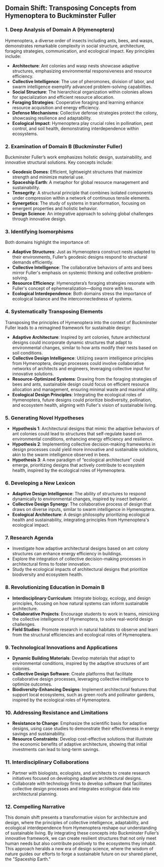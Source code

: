 ## Domain Shift: Transposing Concepts from Hymenoptera to Buckminster Fuller

### 1. Deep Analysis of Domain A (Hymenoptera)
Hymenoptera, a diverse order of insects including ants, bees, and wasps, demonstrates remarkable complexity in social structure, architecture, foraging strategies, communication, and ecological impact. Key principles include:

- **Architecture**: Ant colonies and wasp nests showcase adaptive structures, emphasizing environmental responsiveness and resource efficiency.
- **Collective Intelligence**: The use of pheromones, division of labor, and swarm intelligence exemplify advanced problem-solving capabilities.
- **Social Structure**: The hierarchical organization within colonies allows for specialization and efficient resource allocation.
- **Foraging Strategies**: Cooperative foraging and learning enhance resource acquisition and energy efficiency.
- **Defense Mechanisms**: Collective defense strategies protect the colony, showcasing resilience and adaptability.
- **Ecological Impact**: Hymenoptera play crucial roles in pollination, pest control, and soil health, demonstrating interdependence within ecosystems.

### 2. Examination of Domain B (Buckminster Fuller)
Buckminster Fuller’s work emphasizes holistic design, sustainability, and innovative structural solutions. Key concepts include:

- **Geodesic Domes**: Efficient, lightweight structures that maximize strength and minimize material use.
- **Spaceship Earth**: A metaphor for global resource management and sustainability.
- **Tensegrity**: A structural principle that combines isolated components under compression within a network of continuous tensile elements.
- **Synergetics**: The study of systems in transformation, focusing on emergent properties and holistic behavior.
- **Design Science**: An integrative approach to solving global challenges through innovative design.

### 3. Identifying Isomorphisms
Both domains highlight the importance of:

- **Adaptive Structures**: Just as Hymenoptera construct nests adapted to their environments, Fuller’s geodesic designs respond to structural demands efficiently.
- **Collective Intelligence**: The collaborative behaviors of ants and bees mirror Fuller's emphasis on systemic thinking and collective problem-solving.
- **Resource Efficiency**: Hymenoptera’s foraging strategies resonate with Fuller's concept of ephemeralization—doing more with less.
- **Ecological Interdependence**: Both domains stress the importance of ecological balance and the interconnectedness of systems.

### 4. Systematically Transposing Elements
Transposing the principles of Hymenoptera into the context of Buckminster Fuller leads to a reimagined framework for sustainable design:

- **Adaptive Architecture**: Inspired by ant colonies, future architectural designs could incorporate dynamic structures that adapt to environmental changes, similar to how ants modify their nests based on soil conditions.
- **Collective Design Intelligence**: Utilizing swarm intelligence principles from Hymenoptera, design processes could involve collaborative networks of architects and engineers, leveraging collective input for innovative solutions.
- **Resource-Optimized Systems**: Drawing from the foraging strategies of bees and ants, sustainable design could focus on efficient resource allocation and management, ensuring minimal waste and maximal utility.
- **Ecological Design Principles**: Integrating the ecological roles of Hymenoptera, future designs could prioritize biodiversity, pollination, and ecosystem health, aligning with Fuller's vision of sustainable living.

### 5. Generating Novel Hypotheses
- **Hypothesis 1**: Architectural designs that mimic the adaptive behaviors of ant colonies could lead to structures that self-regulate based on environmental conditions, enhancing energy efficiency and resilience.
- **Hypothesis 2**: Implementing collective decision-making frameworks in design processes could yield more innovative and sustainable solutions, akin to the swarm intelligence observed in bees.
- **Hypothesis 3**: A new paradigm of “ecological architecture” could emerge, prioritizing designs that actively contribute to ecosystem health, inspired by the ecological roles of Hymenoptera.

### 6. Developing a New Lexicon
- **Adaptive Design Intelligence**: The ability of structures to respond dynamically to environmental changes, inspired by insect behavior.
- **Collective Design Synergy**: The collaborative process of design that draws on diverse inputs, similar to swarm intelligence in Hymenoptera.
- **Ecological Architecture**: A design philosophy prioritizing ecological health and sustainability, integrating principles from Hymenoptera's ecological impact.

### 7. Research Agenda
- Investigate how adaptive architectural designs based on ant colony structures can enhance energy efficiency in buildings.
- Explore the integration of collective decision-making processes in architectural firms to foster innovation.
- Study the ecological impacts of architectural designs that prioritize biodiversity and ecosystem health.

### 8. Revolutionizing Education in Domain B
- **Interdisciplinary Curriculum**: Integrate biology, ecology, and design principles, focusing on how natural systems can inform sustainable architecture.
- **Collaborative Projects**: Encourage students to work in teams, mimicking the collective intelligence of Hymenoptera, to solve real-world design challenges.
- **Field Studies**: Promote research in natural habitats to observe and learn from the structural efficiencies and ecological roles of Hymenoptera.

### 9. Technological Innovations and Applications
- **Dynamic Building Materials**: Develop materials that adapt to environmental conditions, inspired by the adaptive structures of ant colonies.
- **Collective Design Software**: Create platforms that facilitate collaborative design processes, leveraging collective intelligence to optimize outcomes.
- **Biodiversity-Enhancing Designs**: Implement architectural features that support local ecosystems, such as green roofs and pollinator gardens, inspired by the ecological roles of Hymenoptera.

### 10. Addressing Resistance and Limitations
- **Resistance to Change**: Emphasize the scientific basis for adaptive designs, using case studies to demonstrate their effectiveness in energy savings and sustainability.
- **Resource Constraints**: Develop cost-effective solutions that illustrate the economic benefits of adaptive architecture, showing that initial investments can lead to long-term savings.

### 11. Interdisciplinary Collaborations
- Partner with biologists, ecologists, and architects to create research initiatives focused on developing adaptive architectural designs.
- Collaborate with technology firms to develop software that facilitates collective design processes and integrates ecological data into architectural planning.

### 12. Compelling Narrative
This domain shift presents a transformative vision for architecture and design, where the principles of collective intelligence, adaptability, and ecological interdependence from Hymenoptera reshape our understanding of sustainable living. By integrating these concepts into Buckminster Fuller’s innovative framework, we can create resilient structures that not only meet human needs but also contribute positively to the ecosystems they inhabit. This approach heralds a new era of design science, where the wisdom of nature guides our efforts to forge a sustainable future on our shared planet, the "Spaceship Earth."